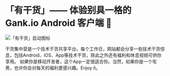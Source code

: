 # 「有干货」—— 体验别具一格的 Gank.io Android 客户端 :angel:

![「有干货」启动图标](https://github.com/Bakumon/Gank/raw/master/art/ic_launcher.png)

干货集中营是一个技术干货共享平台。每个工作日，网站都会分享一些技术干货信息，包括Android、iOS、App等技术干货，除此之外还有福利和休息视频可供你享用。 如果你是移动开发者，这个App一定很适合你。当然，如果你是一个宅男，也许你会对每天的福利更感兴趣。Enjoy it。